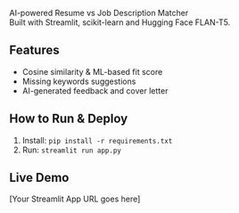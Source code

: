 

AI-powered Resume vs Job Description Matcher  
Built with Streamlit, scikit-learn and Hugging Face FLAN-T5.

## Features
- Cosine similarity & ML-based fit score
- Missing keywords suggestions
- AI-generated feedback and cover letter

## How to Run & Deploy
1. Install: `pip install -r requirements.txt`  
2. Run: `streamlit run app.py`

## Live Demo
[Your Streamlit App URL goes here]
